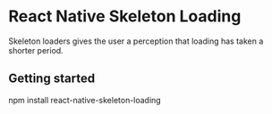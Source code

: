# React Native Skeleton Loading
Skeleton loaders gives the user a perception that loading has taken a shorter period.

## Getting started
npm install react-native-skeleton-loading


